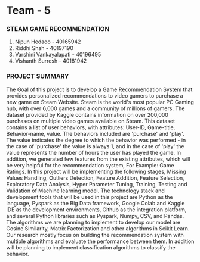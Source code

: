 # Team - 5

### STEAM GAME RECOMMENDATION
1. Nipun Hedaoo             - 40165942          
2. Riddhi Shah              - 40197190
3. Varshini Vankayalapati   - 40196495
4. Vishanth Surresh         - 40181942

### PROJECT SUMMARY

The Goal of this project is to develop a Game Recommendation System that provides personalized recommendations to video gamers to purchase a new game on Steam Website. Steam is the world's most popular PC Gaming hub, with over 6,000 games and a community of millions of gamers. The dataset provided by Kaggle contains information on over 200,000 purchases on multiple video games available on Steam. This dataset contains a list of user behaviors, with attributes: User-ID, Game-title, Behavior-name, value. The behaviors included are 'purchase' and 'play'. The value indicates the degree to which the behavior was performed - in the case of 'purchase' the value is always 1, and in the case of 'play' the value represents the number of hours the user has played the game. In addition, we generated few features from the existing attributes, which will be very helpful for the recommendation system, For Example: Game Ratings. In this project will be implementing the following stages, Missing Values Handling, Outliers Detection, Feature Addition, Feature Selection, Exploratory Data Analysis, Hyper Parameter Tuning, Training, Testing and Validation of Machine learning model. The technology stack and development tools that will be used in this project are Python as the language, Pyspark as the Big Data framework, Google Colab and Kaggle IDE as the development environments, Github as the integration platform, and several Python libraries such as Pyspark, Numpy, CSV, and Pandas. The algorithms we are planning to implement to develop our model are Cosine Similarity, Matrix Factorization and other algorithms in Scikit Learn. Our research mostly focus on building the recommendation system with multiple algorithms and evaluate the performance between them. In addition will be planning to implement classification algorithms to classify the behavior. 
